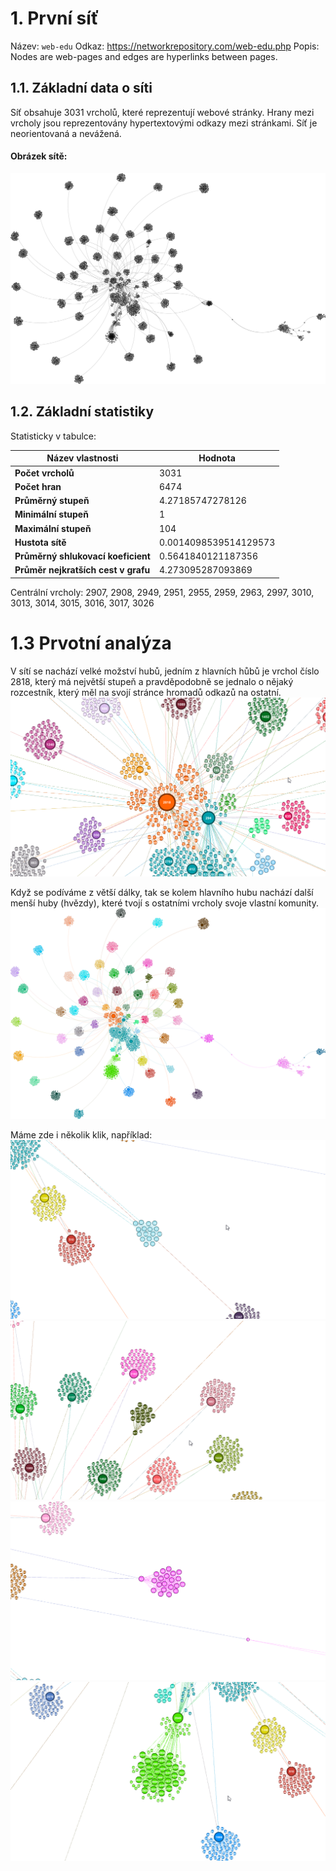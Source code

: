 # 1. První síť

Název: `web-edu`
Odkaz: https://networkrepository.com/web-edu.php
Popis: Nodes are web-pages and edges are hyperlinks between pages.

<div id="networkInfo" style="display:none">
Sit ma 3031 vrcholu a 6474 hran.
Prumerny stupen je 4.27185747278126, min. stupen je 1 a max. stupen je 104
Hustota site je 0.0014098539514129573
Prumerny shlukovaci koeficient je 0.5641840121187356
Průměr nejkratších cest v grafu 4.273095287093869
Centrální vrcholy: ['3014', '3015', '2908', '2907', '2951', '2959', '2963', '3013', '3016', '3017', '3026', '2949', '2955', '2997', '3010']
</div>

## 1.1. Základní data o síti

Síť obsahuje 3031 vrcholů, které reprezentují webové stránky. Hrany mezi vrcholy jsou reprezentovány hypertextovými odkazy mezi stránkami. Síť je neorientovaná a nevážená.

#### Obrázek sítě:

![Network Image](network1/images/network.svg)

## 1.2. Základní statistiky

Statisticky v tabulce:

| Název vlastnosti                    | Hodnota               |
| ----------------------------------- | --------------------- |
| **Počet vrcholů**                   | 3031                  |
| **Počet hran**                      | 6474                  |
| **Průměrný stupeň**                 | 4.27185747278126      |
| **Minimální stupeň**                | 1                     |
| **Maximální stupeň**                | 104                   |
| **Hustota sítě**                    | 0.0014098539514129573 |
| **Průměrný shlukovací koeficient**  | 0.5641840121187356    |
| **Průměr nejkratších cest v grafu** | 4.273095287093869     |

Centrální vrcholy: 2907, 2908, 2949, 2951, 2955, 2959, 2963, 2997, 3010, 3013, 3014, 3015, 3016, 3017, 3026

# 1.3 Prvotní analýza

V sítí se nachází velké možství hubů, jedním z hlavních hůbů je vrchol číslo 2818, který má největší stupeň a pravděpodobně se jednalo o nějaký rozcestník, který měl na svojí stránce hromadů odkazů na ostatní.
![Main Hub](network1/images/main_hub.png)

Když se podíváme z větší dálky, tak se kolem hlavního hubu nachází další menší huby (hvězdy), které tvojí s ostatními vrcholy svoje vlastní komunity.
![Hubs](network1/images/hubs.svg)

Máme zde i několik klik, například:
![Star1](network1/images/star1.png)
![Star2](network1/images/star2.png)
![Star3](network1/images/star3.png)
![Star4](network1/images/star4.png)
